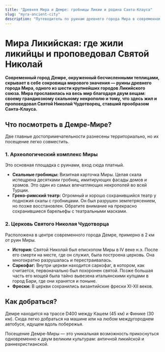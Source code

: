 ```yaml
---
title: "Древняя Мира и Демре: гробницы Ликии и родина Санта-Клауса"
slug: "myra-ancient-city"
description: "Путеводитель по руинам древнего города Мира в современном Демре. Исследуйте впечатляющие скальные гробницы, огромный театр и посетите церковь Святого Николая Чудотворца."
---
```


# Мира Ликийская: где жили ликийцы и проповедовал Святой Николай

**Современный город Демре, окруженный бесчисленными теплицами, скрывает в себе сокровища мирового значения — руины древнего города Мира, одного из шести крупнейших городов Ликийского союза. Мира прославилась на весь мир благодаря двум вещам: своему грандиозному скальному некрополю и тому, что здесь жил и проповедовал Святой Николай Чудотворец, ставший прообразом Санта-Клауса.**

## Что посмотреть в Демре-Мире?

Две главные достопримечательности разнесены территориально, но их посещение легко совместить.

### 1. Археологический комплекс Миры

Это основная площадка с руинами, вход сюда платный.
-   **Скальные гробницы:** Визитная карточка Миры. Целая скала испещрена десятками гробниц, имитирующих фасады домов и храмов. Это один из самых впечатляющих некрополей во всей Турции.
-   **Греко-римский театр:** Огромный и хорошо сохранившийся театр у подножия скалы с гробницами. Он был разрушен землетрясением, но позже восстановлен. Обратите внимание на прекрасно сохранившиеся барельефы с театральными масками.

### 2. Церковь Святого Николая Чудотворца

Расположена в центре современного города Демре, примерно в 2 км от руин Миры.
-   **История:** Святой Николай был епископом Миры в IV веке н.э. После его смерти на месте, где он служил, была построена церковь. Она многократно разрушалась и перестраивалась.
-   **Саркофаг:** Внутри церкви находится саркофаг, в котором, как считается, первоначально был похоронен святой. Позже большая часть его мощей была тайно вывезена итальянскими купцами в город Бари, где они хранятся и поныне.
-   **Фрески:** В церкви сохранились византийские фрески XI-XII веков.

## Как добраться?

Демре находится на трассе D400 между Кашем (45 км) и Финике (30 км). Сюда легко добраться на машине или на любом междугороднем автобусе, идущем вдоль побережья.

Посещение Демре-Миры — это уникальная возможность прикоснуться одновременно к двум великим культурам: античной ликийской и раннехристианской. 